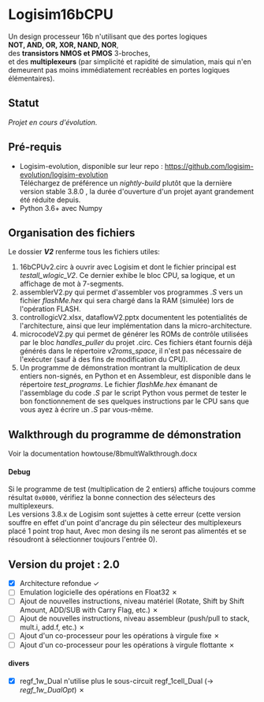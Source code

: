 # Logisim16bCPU

Un design processeur 16b n'utilisant que des portes logiques  
**NOT, AND, OR, XOR, NAND, NOR**,  
des **transistors NMOS et PMOS** 3-broches,  
et des **multiplexeurs** (par simplicité et rapidité de simulation, 
mais qui n'en demeurent pas moins immédiatement recréables en portes logiques élémentaires).

## Statut

*Projet en cours d'évolution.*

## Pré-requis

- Logisim-evolution, disponible sur leur repo : https://github.com/logisim-evolution/logisim-evolution  
Téléchargez de préférence un *nightly-build* plutôt que la dernière version stable 3.8.0  , 
la durée d'ouverture d'un projet ayant grandement été réduite depuis.
- Python 3.6+ avec Numpy


## Organisation des fichiers

Le dossier ***V2*** renferme tous les fichiers utiles:  
1. 16bCPUv2.circ à ouvrir avec Logisim et dont le fichier principal est *testall_wlogic_V2*. 
	Ce dernier exhibe le bloc CPU, sa logique, et un affichage de mot à 7-segments.
1. assemblerV2.py qui permet d'assembler vos programmes *.S* vers un fichier *flashMe.hex* 
	qui sera chargé dans la RAM (simulée) lors de l'opération FLASH.
1. controllogicV2.xlsx, dataflowV2.pptx documentent les potentialités de l'architecture, 
	ainsi que leur implémentation dans la micro-architecture.
1. microcodeV2.py qui permet de générer les ROMs de contrôle utilisées par le bloc *handles_puller* du projet .circ.
	Ces fichiers étant fournis déjà générés dans le répertoire *v2roms_space*, il n'est pas nécessaire de l'exécuter
	(sauf à des fins de modification du CPU).
1. Un programme de démonstration montrant la multiplication de deux entiers non-signés, en Python et en Assembleur,
	est disponible dans le répertoire *test_programs*. Le fichier *flashMe.hex* émanant de l'assemblage du code *.S* par le script Python
	vous permet de tester le bon fonctionnement de ses quelques instructions par le CPU 
	sans que vous ayez à écrire un *.S* par vous-même.

## Walkthrough du programme de démonstration

Voir la documentation howtouse/8bmultWalkthrough.docx

#### Debug
Si le programme de test (multiplication de 2 entiers) affiche toujours comme résultat `0x0000`, 
	vérifiez la bonne connection des sélecteurs des multiplexeurs.  
Les versions 3.8.x de Logisim sont sujettes à cette erreur 
(cette version souffre en effet d'un point d'ancrage du pin sélecteur des multiplexeurs placé 1 point trop haut, 
Avec mon desing ils ne seront pas alimentés et se résoudront à sélectionner toujours l'entrée 0).

## Version du projet : 2.0

- [x] Architecture refondue  &check;
- [ ] Emulation logicielle des opérations en Float32 &cross;
- [ ] Ajout de nouvelles instructions, niveau matériel (Rotate, Shift by Shift Amount, ADD/SUB with Carry Flag, etc.) &cross;
- [ ] Ajout de nouvelles instructions, niveau assembleur (push/pull to stack, mult.i, add.f, etc.) &cross;
- [ ] Ajout d'un co-processeur pour les opérations à virgule fixe &cross;
- [ ] Ajout d'un co-processeur pour les opérations à virgule flottante &cross;

#### divers

- [x] regf_1w_Dual n'utilise plus le sous-circuit regf_1cell_Dual (&rarr; *regf_1w_DualOpt*) &cross;